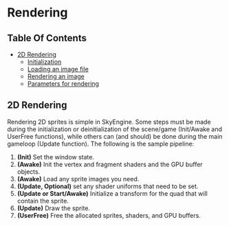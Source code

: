 # Rendering

## Table Of Contents
- [2D Rendering](#2d-rendering)
    - [Initialization](#initialization)
    - [Loading an image file](#loading-an-image-file)
    - [Rendering an image](#rendering-an-image)
    - [Parameters for rendering](#parameters-for-rendering)

## 2D Rendering

Rendering 2D sprites is simple in SkyEngine. Some steps must be made during the initialization or deinitialization of the scene/game (Init/Awake and UserFree functions), while others can (and should) be done during the main gameloop (Update function). The following is the sample pipeline:

1. **(Init)** Set the window state.
2. **(Awake)** Init the vertex and fragment shaders and the GPU buffer objects.
3. **(Awake)** Load any sprite images you need.
4. **(Update, Optional)** set any shader uniforms that need to be set.
5. **(Update or Start/Awake)** Initialize a transform for the quad that will contain the sprite.
6. **(Update)** Draw the sprite.
7. **(UserFree)** Free the allocated sprites, shaders, and GPU buffers.

